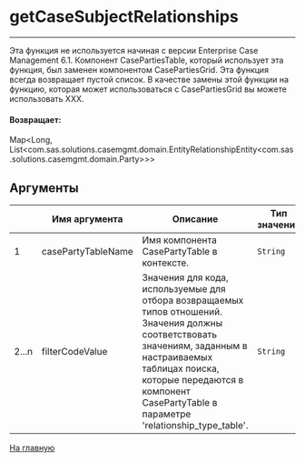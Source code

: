 # getCaseSubjectRelationships

---

Эта функция не используется начиная с версии Enterprise Case Management 6.1.
Компонент CasePartiesTable, который использует эта функция, был заменен компонентом CasePartiesGrid.
Эта функция всегда возвращает пустой список.
В качестве замены этой функции на функцию, которая может использоваться с CasePartiesGrid вы можете использовать XXX.

#### Возвращает:

Map<Long, List<com.sas.solutions.casemgmt.domain.EntityRelationshipEntity<com.sas.solutions.casemgmt.domain.Party>>>

## Аргументы

|  | Имя аргумента | Описание | Тип значения |
| --- | --- | --- | --- |
| 1 | casePartyTableName | Имя компонента CasePartyTable в контексте. | `String` |
| 2...n | filterCodeValue | Значения для кода, используемые для отбора возвращаемых типов отношений. Значения должны соответствовать значениям, заданным в настраиваемых таблицах поиска, которые передаются в компонент CasePartyTable в параметре 'relationship\_type\_table'. | `String` |



[На главную](./ecmfunctions/)